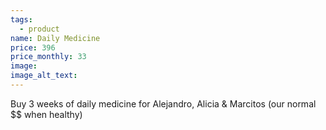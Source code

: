 ```yaml
---
tags:
  - product
name: Daily Medicine
price: 396
price_monthly: 33
image:
image_alt_text:
---
```

Buy 3 weeks of daily medicine for Alejandro, Alicia & Marcitos  (our normal $$ when healthy)
